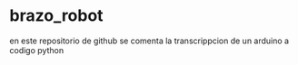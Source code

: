 # brazo_robot
 en este repositorio de github se comenta la transcrippcion de un arduino a codigo python
